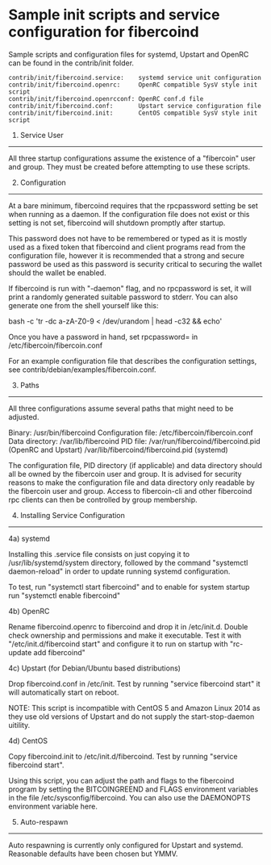 Sample init scripts and service configuration for fibercoind
==========================================================

Sample scripts and configuration files for systemd, Upstart and OpenRC
can be found in the contrib/init folder.

    contrib/init/fibercoind.service:    systemd service unit configuration
    contrib/init/fibercoind.openrc:     OpenRC compatible SysV style init script
    contrib/init/fibercoind.openrcconf: OpenRC conf.d file
    contrib/init/fibercoind.conf:       Upstart service configuration file
    contrib/init/fibercoind.init:       CentOS compatible SysV style init script

1. Service User
---------------------------------

All three startup configurations assume the existence of a "fibercoin" user
and group.  They must be created before attempting to use these scripts.

2. Configuration
---------------------------------

At a bare minimum, fibercoind requires that the rpcpassword setting be set
when running as a daemon.  If the configuration file does not exist or this
setting is not set, fibercoind will shutdown promptly after startup.

This password does not have to be remembered or typed as it is mostly used
as a fixed token that fibercoind and client programs read from the configuration
file, however it is recommended that a strong and secure password be used
as this password is security critical to securing the wallet should the
wallet be enabled.

If fibercoind is run with "-daemon" flag, and no rpcpassword is set, it will
print a randomly generated suitable password to stderr.  You can also
generate one from the shell yourself like this:

bash -c 'tr -dc a-zA-Z0-9 < /dev/urandom | head -c32 && echo'

Once you have a password in hand, set rpcpassword= in /etc/fibercoin/fibercoin.conf

For an example configuration file that describes the configuration settings,
see contrib/debian/examples/fibercoin.conf.

3. Paths
---------------------------------

All three configurations assume several paths that might need to be adjusted.

Binary:              /usr/bin/fibercoind
Configuration file:  /etc/fibercoin/fibercoin.conf
Data directory:      /var/lib/fibercoind
PID file:            /var/run/fibercoind/fibercoind.pid (OpenRC and Upstart)
                     /var/lib/fibercoind/fibercoind.pid (systemd)

The configuration file, PID directory (if applicable) and data directory
should all be owned by the fibercoin user and group.  It is advised for security
reasons to make the configuration file and data directory only readable by the
fibercoin user and group.  Access to fibercoin-cli and other fibercoind rpc clients
can then be controlled by group membership.

4. Installing Service Configuration
-----------------------------------

4a) systemd

Installing this .service file consists on just copying it to
/usr/lib/systemd/system directory, followed by the command
"systemctl daemon-reload" in order to update running systemd configuration.

To test, run "systemctl start fibercoind" and to enable for system startup run
"systemctl enable fibercoind"

4b) OpenRC

Rename fibercoind.openrc to fibercoind and drop it in /etc/init.d.  Double
check ownership and permissions and make it executable.  Test it with
"/etc/init.d/fibercoind start" and configure it to run on startup with
"rc-update add fibercoind"

4c) Upstart (for Debian/Ubuntu based distributions)

Drop fibercoind.conf in /etc/init.  Test by running "service fibercoind start"
it will automatically start on reboot.

NOTE: This script is incompatible with CentOS 5 and Amazon Linux 2014 as they
use old versions of Upstart and do not supply the start-stop-daemon uitility.

4d) CentOS

Copy fibercoind.init to /etc/init.d/fibercoind. Test by running "service fibercoind start".

Using this script, you can adjust the path and flags to the fibercoind program by
setting the BITCOINGREEND and FLAGS environment variables in the file
/etc/sysconfig/fibercoind. You can also use the DAEMONOPTS environment variable here.

5. Auto-respawn
-----------------------------------

Auto respawning is currently only configured for Upstart and systemd.
Reasonable defaults have been chosen but YMMV.
